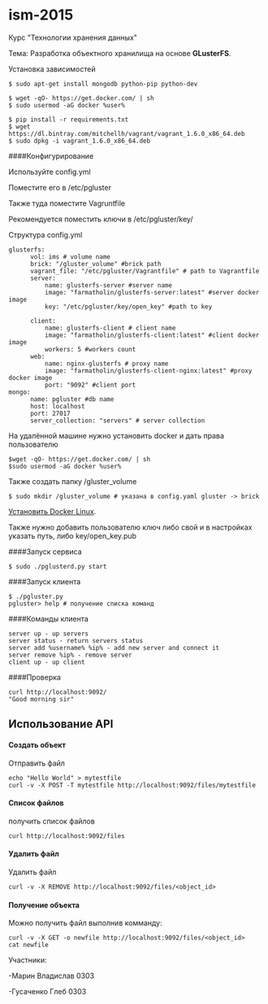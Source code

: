 # ism-2015
Курс "Технологии хранения данных"

Тема: Разработка объектного хранилища на основе <b>GLusterFS</b>.

Установка зависимостей

~~~
$ sudo apt-get install mongodb python-pip python-dev

$ wget -qO- https://get.docker.com/ | sh
$ sudo usermod -aG docker %user%

$ pip install -r requirements.txt
$ wget https://dl.bintray.com/mitchellh/vagrant/vagrant_1.6.0_x86_64.deb
$ sudo dpkg -i vagrant_1.6.0_x86_64.deb
~~~

####Конфигурирование

Используйте config.yml

Поместите его в /etc/pgluster

Также туда поместите Vagruntfile

Рекомендуется поместить ключи в /etc/pgluster/key/

Структура config.yml
~~~
glusterfs:
      vol: ims # volume name
      brick: "/gluster_volume" #brick path
      vagrant_file: "/etc/pgluster/Vagrantfile" # path to Vagrantfile
      server:
          name: glusterfs-server #server name 
          image: "farmatholin/glusterfs-server:latest" #server docker image
          key: "/etc/pgluster/key/open_key" #path to key
          
      client:
          name: glusterfs-client # client name
          image: "farmatholin/glusterfs-client:latest" #client docker image
          workers: 5 #workers count
      web:
          name: nginx-glusterfs # proxy name 
          image: "farmatholin/glusterfs-client-nginx:latest" #proxy docker image
          port: "9092" #client port
mongo:
      name: pgluster #db name 
      host: localhost
      port: 27017
      server_collection: "servers" # server collection
~~~

На удалённой машине нужно установить docker и дать права пользователю

~~~
$wget -qO- https://get.docker.com/ | sh
$sudo usermod -aG docker %user%
~~~

Также создать папку /gluster_volume

~~~
$ sudo mkdir /gluster_volume # указана в config.yaml gluster -> brick 
~~~

[Установить Docker Linux](http://docs.docker.com/linux/step_one/).

Также нужно добавить пользователю ключ
либо свой и в настройках указать путь, либо key/open_key.pub


####Запуск сервиса
~~~
$ sudo ./pglusterd.py start
~~~

####Запуск клиента
~~~
$ ./pgluster.py
pgluster> help # получение списка команд
~~~

####Команды клиента
~~~
server up - up servers
server status - return servers status
server add %username% %ip% - add new server and connect it
server remove %ip% - remove server
client up - up client
~~~

####Проверка
~~~
curl http://localhost:9092/
"Good morning sir"
~~~

## Использование API

#### Создать объект
Отправить файл

~~~
echo "Hello World" > mytestfile
curl -v -X POST -T mytestfile http://localhost:9092/files/mytestfile
~~~

#### Список файлов
получить список файлов
~~~
curl http://localhost:9092/files
~~~

#### Удалить файл
Удалить файл
~~~
curl -v -X REMOVE http://localhost:9092/files/<object_id>
~~~

#### Получение объекта
Можно получить файл выполнив комманду:

~~~
curl -v -X GET -o newfile http://localhost:9092/files/<object_id>
cat newfile
~~~
Участники:

-Марин Владислав 0303

-Гусаченко Глеб 0303

